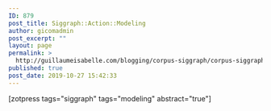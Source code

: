 ```yaml
---
ID: 879
post_title: Siggraph::Action::Modeling
author: gicomadmin
post_excerpt: ""
layout: page
permalink: >
  http://guillaumeisabelle.com/blogging/corpus-siggraph/corpus-siggraph-actionsteps/modeling/
published: true
post_date: 2019-10-27 15:42:33
---
```

<!-- wp:shortcode --> [zotpress tags="siggraph" tags="modeling" abstract="true"] 

<!-- /wp:shortcode -->